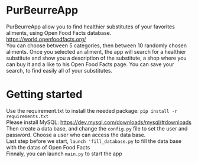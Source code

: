# PurBeurreApp
PurBeurreApp allow you to find healthier substitutes of your favorites aliments, using Open Food Facts database. https://world.openfoodfacts.org/ \
You can choose between 5 categories, then between 10 randomly chosen aliments. Once you selected an aliment, the app will search for
a healthier substitute and show you a description of the substitute, a shop where you can buy it and a like to his Open Food Facts page.
You can save your search, to find easily all of your substitutes.

# Getting started
Use the requirement.txt to install the needed package: 
`pip install -r requirements.txt`\
Please install MySQL: https://dev.mysql.com/downloads/mysql/#downloads \
Then create a data base, and change the `config.py` file to set the user and password. Choose a user who can access the data base.\
Last step before we start, `launch 'fill_database.py` to fill the data base with the datas of Open Food Facts\
Finnaly, you can launch `main.py` to start the app
